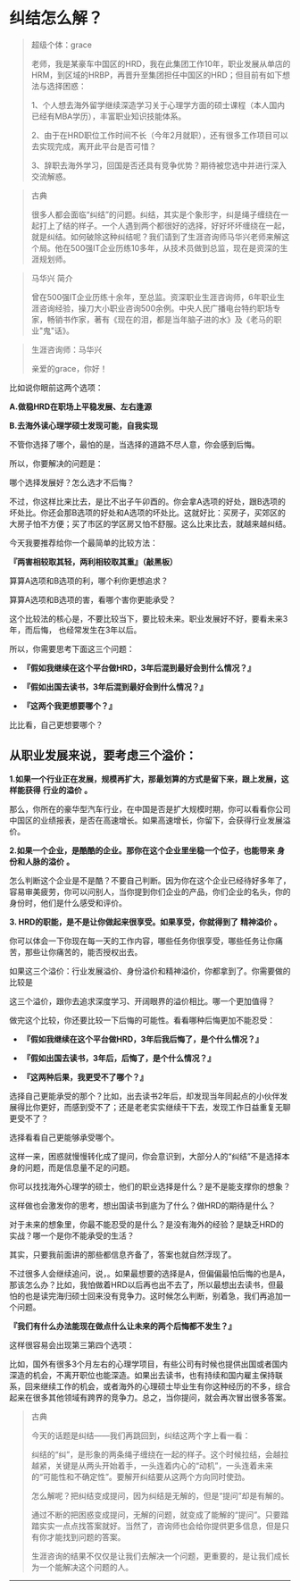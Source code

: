 # 纠结怎么解？

> 超级个体：grace
> 
> 老师，我是某豪车中国区的HRD，我在此集团工作10年，职业发展从单店的HRM，到区域的HRBP，再晋升至集团担任中国区的HRD；但目前有如下想法与选择困惑：
> 
> 1、个人想去海外留学继续深造学习关于心理学方面的硕士课程（本人国内已经有MBA学历），丰富职业知识技能体系。
> 
> 
> 
> 2、由于在HRD职位工作时间不长（今年2月就职），还有很多工作项目可以去实现完成，离开此平台是否可惜？
> 
> 3、辞职去海外学习，回国是否还具有竞争优势？期待被您选中并进行深入交流解惑。

> 古典
> 
> 很多人都会面临“纠结”的问题。纠结，其实是个象形字，纠是绳子缠绕在一起打上了结的样子。一个人遇到两个都很好的选择，好好坏坏缠绕在一起，就是纠结。如何破除这种纠结呢？我们请到了生涯咨询师马华兴老师来解这个局。他在500强IT企业历练10多年，从技术员做到总监，现在是资深的生涯规划师。

> 马华兴  简介
> 
> 曾在500强IT企业历练十余年，至总监。资深职业生涯咨询师，6年职业生涯咨询经验，操刀大小职业咨询500余例。中央人民广播电台特约职场专家，畅销书作家，著有《现在的泪，都是当年脑子进的水》及《老马的职业"鬼"话》。

> 生涯咨询师：马华兴
> 
> 亲爱的grace，你好！

比如说你眼前这两个选项：

 **A.做稳HRD在职场上平稳发展、左右逢源** 

 **B.去海外读心理学硕士发现可能，自我实现**

不管你选择了哪个，最怕的是，当选择的道路不尽人意，你会感到后悔。

所以，你要解决的问题是：

哪个选择发展好？怎么选才不后悔？

不过，你这样比来比去，是比不出子午卯酉的。你会拿A选项的好处，跟B选项的坏处比。你还会那B选项的好处和A选项的坏处比。这就好比：买房子，买郊区的大房子怕不方便；买了市区的学区房又怕不舒服。这么比来比去，就越来越纠结。

今天我要推荐给你一个最简单的比较方法：

 **『两害相较取其轻，两利相较取其重』（敲黑板）**

算算A选项和B选项的利，哪个利你更想追求？

算算A选项和B选项的害，看哪个害你更能承受？

这个比较法的核心是，不要比较当下，要比较未来。职业发展好不好，要看未来3年，而后悔， 也经常发生在3年以后。

所以，你需要思考下面这三个问题：

* **『假如我继续在这个平台做HRD，3年后混到最好会到什么情况？』** 

* **『假如出国去读书，3年后混到最好会到什么情况？』** 

* **『这两个我更想要哪个？』** 

比比看，自己更想要哪个？

## 从职业发展来说，要考虑三个溢价：

 **1.如果一个行业正在发展，规模再扩大，那最划算的方式是留下来，跟上发展，这样能获得**  **行业的溢价**  **。** 

那么，你所在的豪华型汽车行业，在中国是否是扩大规模时期，你可以看看你公司中国区的业绩报表，是否在高速增长。如果高速增长，你留下，会获得行业发展溢价。

 **2.如果一个企业，是酷酷的企业。那你在这个企业里坐稳一个位子，也能带来**  **身份和人脉的溢价**  **。**

怎么判断这个企业是不是酷？不要自己判断。因为你在这个企业已经待好多年了，容易审美疲劳，你可以问别人，当你提到你们企业的产品，你们企业的名头，你的身份时，他们是什么感受和评价。

 **3. HRD的职能，是不是让你做起来很享受。如果享受，你就得到了**  **精神溢价**  **。**

你可以体会一下你现在每一天的工作内容，哪些任务你很享受，哪些任务让你痛苦，那些让你痛苦的，能否授权出去。

如果这三个溢价：行业发展溢价、身份溢价和精神溢价，你都拿到了。你需要做的比较是

这三个溢价，跟你去追求深度学习、开阔眼界的溢价相比。哪一个更加值得？

做完这个比较，你还要比较一下后悔的可能性。看看哪种后悔更加不能忍受：

* **『假如我继续在这个平台做HRD，3年后我后悔了，是个什么情况？』** 

* **『假如出国去读书，3年后，后悔了，是个什么情况？』** 

* **『这两种后果，我更受不了哪个？』** 

选择自己更能承受的那个？比如，出去读书2年后，却发现当年同起点的小伙伴发展得比你更好，而感到受不了；还是老老实实继续干下去，发现工作日益重复无聊更受不了？

选择看看自己更能够承受哪个。

这样一来，困惑就慢慢转化成了提问，你会意识到，大部分人的“纠结”不是选择本身的问题，而是信息量不足的问题。

你可以找找海外心理学的硕士，他们的职业选择是什么？是不是能支撑你的想象？

这样做也会激发你的思考，想出国读书到底为了什么？做HRD的期待是什么？

对于未来的想象里，你最不能忍受的是什么？是没有海外的经验？是缺乏HRD的实战？哪一个是你不能承受的生活？

其实，只要我前面讲的那些都信息齐备了，答案也就自然浮现了。

不过很多人会继续追问，说，。如果最想要的选择是A，但偏偏最怕后悔的也是A，那该怎么办？比如，我怕做着HRD以后再也出不去了，所以最想出去读书，但最怕的也是读完海归硕士回来没有竞争力。这时候怎么判断，别着急，我们再追加一个问题。

 **『我们有什么办法能现在做点什么让未来的两个后悔都不发生？』**

这样很容易会出现第三第四个选项：

比如，国外有很多3个月左右的心理学项目，有些公司有时候也提供出国或者国内深造的机会，不离开职位也能深造。如果出去读书，也有持续和国内雇主保持联系，回来继续工作的机会，或者海外的心理硕士毕业生有你这种经历的不多，综合起来在很多其他领域有跨界的竞争力。总之，当你提问，就会再次冒出很多答案。

> 古典
> 
> 今天的话题是纠结——我们再跳回到，纠结这两个字上看一看：
> 
> 纠结的“纠”，是形象的两条绳子缠绕在一起的样子。这个时候拉结，会越拉越紧，关键是从两头开始着手，一头连着内心的“动机”，一头连着未来的“可能性和不确定性”。要解开纠结要从这两个方向同时使劲。
> 
> 怎么解呢？把纠结变成提问，因为纠结是无解的，但是“提问”却是有解的。
> 
> 通过不断的把困惑变成提问，无解的问题，就变成了能解的“提问”。只要踏踏实实一点点找答案就好。当然了，咨询师也会给你提供更多信息，但是只有你才能找到问题的答案。
> 
> 生涯咨询的结果不仅仅是让我们去解决一个问题，更重要的，是让我们成长为一个能解决这个问题的人。

---
